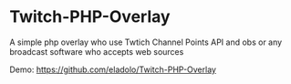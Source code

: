 # Twitch-PHP-Overlay
A simple php overlay who use Twtich Channel Points API and obs or any broadcast software who accepts web sources

Demo: https://github.com/eladolo/Twitch-PHP-Overlay
